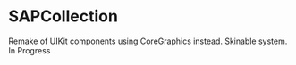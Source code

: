 # SAPCollection

Remake of UIKit components using CoreGraphics instead. 
Skinable system.
In Progress
